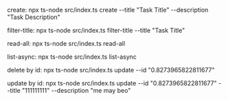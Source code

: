 create:
npx ts-node src/index.ts create --title "Task Title" --description "Task Description"

filter-title:
npx ts-node src/index.ts filter-title --title "Task Title"

read-all:
npx ts-node src/index.ts read-all

list-async:
npx ts-node src/index.ts list-async

delete by id:
npx ts-node src/index.ts update --id "0.8273965822811677"

update by id:
npx ts-node src/index.ts update --id "0.8273965822811677" --title "111111111" --description "me may beo"
